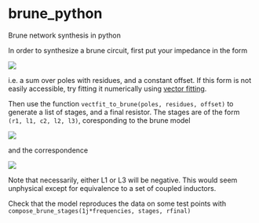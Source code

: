 brune_python
============

Brune network synthesis in python

In order to synthesize a brune circuit, first put your impedance in the form

![](http://i.imgur.com/7MLnU0P.png)

i.e. a sum over poles with residues, and a constant offset. If this form is
not easily accessible, try fitting it numerically using
[vector fitting](http://github.com/PhilReinhold/vectfit_python).

Then use the function `vectfit_to_brune(poles, residues, offset)` to generate
a list of stages, and a final resistor. The stages are of the form
`(r1, l1, c2, l2, l3)`, coresponding to the brune model

![](http://i.imgur.com/idBRfby.png)

and the correspondence

![](http://i.imgur.com/El6CUxK.png)

Note that necessarily, either L1 or L3 will be negative. This would
seem unphysical except for equivalence to a set of coupled inductors.

Check that the model reproduces the data on
some test points with
`compose_brune_stages(1j*frequencies, stages, rfinal)`
